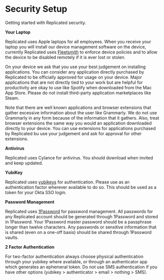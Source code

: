 # Security Setup

Getting started with Replicated security.

**Your Laptop**

Replicated uses Apple laptops for all employees. When you receive your laptop you will install our device management software on the device, currently Replicated uses [Fleetsmith](https://www.fleetsmith.com) to enforce device policies and to allow the device to be disabled remotely if it is ever lost or stolen.

On your device we ask that you use your best judgement on installing applications. You can consider any application directly purchased by Replicated to be officially approved for usage on your device. Major applications that are not directly tied to your work but are helpful for productivity are okay to use like Spotify when downloaded from the Mac App Store. Please do not install third-party application marketplaces like Steam.

Note that there are well known applications and browser extensions that gather excessive information about the user like Grammarly. We do not use Grammarly in any form because of the information that it gathers. Also, treat browser extensions the same way you would an application downloaded directly to your device. You can use extensions for applications purchased by Replicated bu use your judgement and ask for approval for other extensions.

**Antivirus**

Replicated uses Cylance for antivirus. You should download when invited and keep updated.

**YubiKey**

Replicated uses [yubikeys](https://www.yubico.com) for authentication. Please use as an authentication factor wherever available to do so. This should be used as a token for your Okta SSO login.

**Password Management**

Replicated uses [1Password](https://1password.com/teams/) for password management. All passwords for any Replicated account should be generated through 1Password and stored in 1Password. Your 1Password master password should be a passphrase longer than twelve characters. Any passwords or sensitive information that is shared \(even on a one-off basis\) should be shared through 1Password vaults.

**2 Factor Authentication**

For two-factor authentication always choose physical authentication through your yubikey where available, or through an authenticator app which generates an ephemeral token. Do not use SMS authentication if you have other options \(yubikey &gt; authenticator &gt; email &gt; nothing &gt; SMS\).

